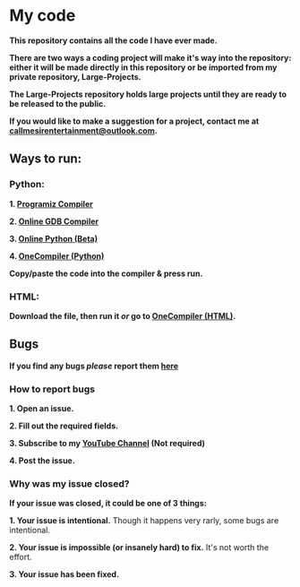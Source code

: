 # My code
**This repository contains all the code I have ever made.**

**There are two ways a coding project will make it's way into the repository: either it will be made directly in this repository or be imported from my private repository, Large-Projects.**

**The Large-Projects repository holds large projects until they are ready to be released to the public.**

**If you would like to make a suggestion for a project, contact me at callmesirentertainment@outlook.com.**
## Ways to run:
### Python:
**1. [Programiz Compiler](https://www.programiz.com/python-programming/online-compiler/)**

**2. [Online GDB Compiler](https://www.onlinegdb.com/online_python_compiler)**

**3. [Online Python (Beta)](https://www.online-python.com/online_python_compiler)**

**4. [OneCompiler (Python)](https://onecompiler.com/python)**

**Copy/paste the code into the compiler & press run.**
### HTML:
**Download the file, then run it ***or*** go to [OneCompiler (HTML)](https://onecompiler.com/html).**
## Bugs
**If you find any bugs ***please*** report them [here](https://github.com/CallMeSirEntertainmentYT/My-Code/issues/new/choose)**
### How to report bugs
**1. Open an issue.**

**2. Fill out the required fields.**

**3. Subscribe to my [YouTube Channel](https://www.youtube.com/@callmesirentertainment) (Not required)**

**4. Post the issue.**
### Why was my issue closed?
**If your issue was closed, it could be one of 3 things:**

  **1. Your issue is intentional.** Though it happens very rarly, some bugs are intentional.

  **2. Your issue is impossible (or insanely hard) to fix.** It's not worth the effort.

  **3. Your issue has been fixed.**
